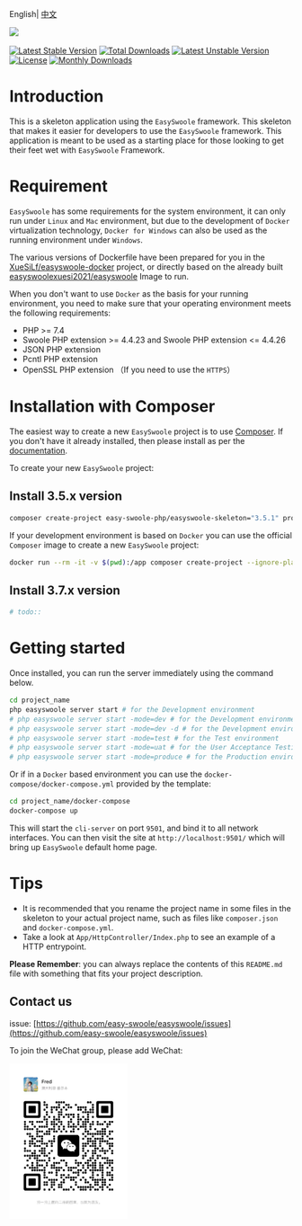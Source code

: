 English| [中文](./README-CN.md)

![](easyswoole.png)

[![Latest Stable Version](https://poser.pugx.org/easy-swoole-php/easyswoole-skeleton/v/stable)](https://packagist.org/packages/easy-swoole-php/easyswoole-skeleton)
[![Total Downloads](https://poser.pugx.org/easy-swoole-php/easyswoole-skeleton/downloads)](https://packagist.org/packages/easy-swoole-php/easyswoole-skeleton)
[![Latest Unstable Version](https://poser.pugx.org/easy-swoole-php/easyswoole-skeleton/v/unstable)](https://packagist.org/packages/easy-swoole-php/easyswoole-skeleton)
[![License](https://poser.pugx.org/easy-swoole-php/easyswoole-skeleton/license)](https://packagist.org/packages/easy-swoole-php/easyswoole-skeleton)
[![Monthly Downloads](https://poser.pugx.org/easy-swoole-php/easyswoole-skeleton/d/monthly)](https://packagist.org/packages/easy-swoole-php/easyswoole-skeleton)

# Introduction

This is a skeleton application using the `EasySwoole` framework. This skeleton that makes it easier for developers to use the `EasySwoole` framework. This application is meant to be used as a starting place for those looking to get their feet wet with `EasySwoole` Framework.

# Requirement

`EasySwoole` has some requirements for the system environment, it can only run under `Linux` and `Mac` environment, but due to the development of `Docker` virtualization technology, `Docker for Windows` can also be used as the running environment under `Windows`.

The various versions of Dockerfile have been prepared for you in the [XueSiLf/easyswoole-docker](https://github.com/XueSiLf/easyswoole-docker) project, or directly based on the already built [easyswoolexuesi2021/easyswoole](https://hub.docker.com/repository/docker/easyswoolexuesi2021/easyswoole) Image to run.

When you don't want to use `Docker` as the basis for your running environment, you need to make sure that your operating environment meets the following requirements:

- PHP >= 7.4
- Swoole PHP extension >= 4.4.23 and Swoole PHP extension <= 4.4.26
- JSON PHP extension
- Pcntl PHP extension
- OpenSSL PHP extension （If you need to use the `HTTPS`）

# Installation with Composer

The easiest way to create a new `EasySwoole` project is to use [Composer](https://getcomposer.org/). If you don't have it already installed, then please install as per the [documentation](https://getcomposer.org/download/).

To create your new `EasySwoole` project:

## Install 3.5.x version

```bash
composer create-project easy-swoole-php/easyswoole-skeleton="3.5.1" project_name
```

If your development environment is based on `Docker` you can use the official `Composer` image to create a new `EasySwoole` project:

```bash
docker run --rm -it -v $(pwd):/app composer create-project --ignore-platform-reqs easy-swoole-php/easyswoole-skeleton="3.5.1" project_name
```

## Install 3.7.x version

```bash
# todo::
```

# Getting started

Once installed, you can run the server immediately using the command below.

```bash
cd project_name
php easyswoole server start # for the Development environment
# php easyswoole server start -mode=dev # for the Development environment
# php easyswoole server start -mode=dev -d # for the Development environment with daemonize
# php easyswoole server start -mode=test # for the Test environment
# php easyswoole server start -mode=uat # for the User Acceptance Testing environment
# php easyswoole server start -mode=produce # for the Production environment
```

Or if in a `Docker` based environment you can use the `docker-compose/docker-compose.yml` provided by the template:

```bash
cd project_name/docker-compose
docker-compose up
```

This will start the `cli-server` on port `9501`, and bind it to all network interfaces. You can then visit the site at `http://localhost:9501/` which will bring up `EasySwoole` default home page.

# Tips

- It is recommended that you rename the project name in some files in the skeleton to your actual project name, such as files like `composer.json` and `docker-compose.yml`.
- Take a look at `App/HttpController/Index.php` to see an example of a HTTP entrypoint.

**Please Remember**: you can always replace the contents of this `README.md` file with something that fits your project description.

## Contact us

issue: [https://github.com/easy-swoole/easyswoole/issues](https://github.com/easy-swoole/easyswoole/issues)

To join the WeChat group, please add WeChat:

<img src="https://raw.githubusercontent.com/easy-swoole-php/easyswoole-skeleton/main/contactus.jpg" width="210">
